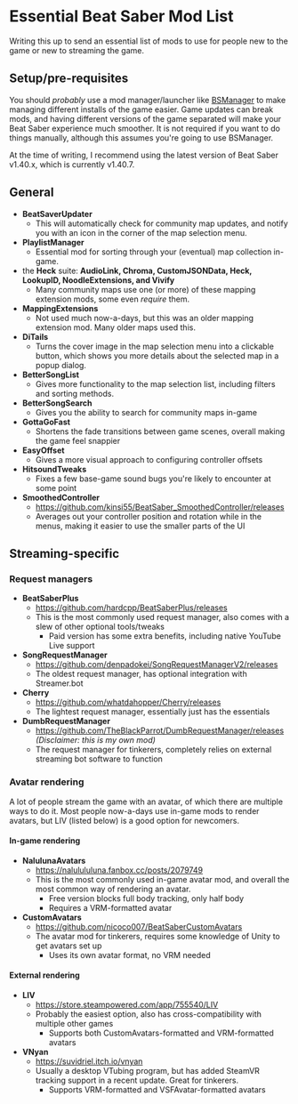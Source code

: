 # Essential Beat Saber Mod List
Writing this up to send an essential list of mods to use for people new to the game or new to streaming the game.

## Setup/pre-requisites
You should *probably* use a mod manager/launcher like [BSManager](https://github.com/Zagrios/bs-manager/releases) to make managing different installs of the game easier. Game updates can break mods, and having different versions of the game separated will make your Beat Saber experience much smoother. It is not required if you want to do things manually, although this assumes you're going to use BSManager.

At the time of writing, I recommend using the latest version of Beat Saber v1.40.x, which is currently v1.40.7. 

## General
- **BeatSaverUpdater**
  - This will automatically check for community map updates, and notify you with an icon in the corner of the map selection menu.
- **PlaylistManager**
  - Essential mod for sorting through your (eventual) map collection in-game.
- the **Heck** suite: **AudioLink, Chroma, CustomJSONData, Heck, LookupID, NoodleExtensions, and Vivify**
  - Many community maps use one (or more) of these mapping extension mods, some even *require* them.
- **MappingExtensions**
  - Not used much now-a-days, but this was an older mapping extension mod. Many older maps used this.
- **DiTails**
  - Turns the cover image in the map selection menu into a clickable button, which shows you more details about the selected map in a popup dialog.
- **BetterSongList**
  - Gives more functionality to the map selection list, including filters and sorting methods.
- **BetterSongSearch**
  - Gives you the ability to search for community maps in-game
- **GottaGoFast**
  - Shortens the fade transitions between game scenes, overall making the game feel snappier
- **EasyOffset**
  - Gives a more visual approach to configuring controller offsets
- **HitsoundTweaks**
  - Fixes a few base-game sound bugs you're likely to encounter at some point
- **SmoothedController**
  - https://github.com/kinsi55/BeatSaber_SmoothedController/releases
  - Averages out your controller position and rotation while in the menus, making it easier to use the smaller parts of the UI
  
## Streaming-specific
### Request managers
- **BeatSaberPlus**
  - https://github.com/hardcpp/BeatSaberPlus/releases
  - This is the most commonly used request manager, also comes with a slew of other optional tools/tweaks
    - Paid version has some extra benefits, including native YouTube Live support
- **SongRequestManager**
  - https://github.com/denpadokei/SongRequestManagerV2/releases
  - The oldest request manager, has optional integration with Streamer.bot
- **Cherry**
  - https://github.com/whatdahopper/Cherry/releases
  - The lightest request manager, essentially just has the essentials
- **DumbRequestManager**
  - https://github.com/TheBlackParrot/DumbRequestManager/releases  
  *(Disclaimer: this is my own mod)*
  - The request manager for tinkerers, completely relies on external streaming bot software to function

### Avatar rendering
A lot of people stream the game with an avatar, of which there are multiple ways to do it. Most people now-a-days use in-game mods to render avatars, but LIV (listed below) is a good option for newcomers.
#### In-game rendering
- **NalulunaAvatars**
  - https://nalulululuna.fanbox.cc/posts/2079749
  - This is the most commonly used in-game avatar mod, and overall the most common way of rendering an avatar.
    - Free version blocks full body tracking, only half body
    - Requires a VRM-formatted avatar
- **CustomAvatars**
  - https://github.com/nicoco007/BeatSaberCustomAvatars
  - The avatar mod for tinkerers, requires some knowledge of Unity to get avatars set up
    - Uses its own avatar format, no VRM needed
#### External rendering
- **LIV**
  - https://store.steampowered.com/app/755540/LIV
  - Probably the easiest option, also has cross-compatibility with multiple other games
    - Supports both CustomAvatars-formatted and VRM-formatted avatars
- **VNyan**
  - https://suvidriel.itch.io/vnyan
  - Usually a desktop VTubing program, but has added SteamVR tracking support in a recent update. Great for tinkerers.
    - Supports VRM-formatted and VSFAvatar-formatted avatars